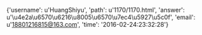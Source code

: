 {'username': u'HuangShiyu', 'path': u'1170/1170.html', 'answer': u'\u4e2a\u6570\u6216\u8005\u6570\u7ec4\u5927\u5c0f', 'email': u'18801216815@163.com', 'time': '2016-02-24:23:32:28'}